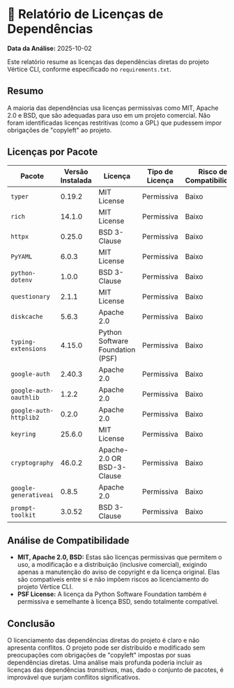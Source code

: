 
# 📝 Relatório de Licenças de Dependências

**Data da Análise:** 2025-10-02

Este relatório resume as licenças das dependências diretas do projeto Vértice CLI, conforme especificado no `requirements.txt`.

## Resumo

A maioria das dependências usa licenças permissivas como MIT, Apache 2.0 e BSD, que são adequadas para uso em um projeto comercial. Não foram identificadas licenças restritivas (como a GPL) que pudessem impor obrigações de "copyleft" ao projeto.

## Licenças por Pacote

| Pacote                  | Versão Instalada | Licença                          | Tipo de Licença | Risco de Compatibilidade |
| ----------------------- | ---------------- | -------------------------------- | --------------- | ------------------------ |
| `typer`                 | 0.19.2           | MIT License                      | Permissiva      | Baixo                    |
| `rich`                  | 14.1.0           | MIT License                      | Permissiva      | Baixo                    |
| `httpx`                 | 0.25.0           | BSD 3-Clause                     | Permissiva      | Baixo                    |
| `PyYAML`                | 6.0.3            | MIT License                      | Permissiva      | Baixo                    |
| `python-dotenv`         | 1.0.0            | BSD 3-Clause                     | Permissiva      | Baixo                    |
| `questionary`           | 2.1.1            | MIT License                      | Permissiva      | Baixo                    |
| `diskcache`             | 5.6.3            | Apache 2.0                       | Permissiva      | Baixo                    |
| `typing-extensions`     | 4.15.0           | Python Software Foundation (PSF) | Permissiva      | Baixo                    |
| `google-auth`           | 2.40.3           | Apache 2.0                       | Permissiva      | Baixo                    |
| `google-auth-oauthlib`  | 1.2.2            | Apache 2.0                       | Permissiva      | Baixo                    |
| `google-auth-httplib2`  | 0.2.0            | Apache 2.0                       | Permissiva      | Baixo                    |
| `keyring`               | 25.6.0           | MIT License                      | Permissiva      | Baixo                    |
| `cryptography`          | 46.0.2           | Apache-2.0 OR BSD-3-Clause       | Permissiva      | Baixo                    |
| `google-generativeai`   | 0.8.5            | Apache 2.0                       | Permissiva      | Baixo                    |
| `prompt-toolkit`        | 3.0.52           | BSD 3-Clause                     | Permissiva      | Baixo                    |

## Análise de Compatibilidade

- **MIT, Apache 2.0, BSD:** Estas são licenças permissivas que permitem o uso, a modificação e a distribuição (inclusive comercial), exigindo apenas a manutenção do aviso de copyright e da licença original. Elas são compatíveis entre si e não impõem riscos ao licenciamento do projeto Vértice CLI.
- **PSF License:** A licença da Python Software Foundation também é permissiva e semelhante à licença BSD, sendo totalmente compatível.

## Conclusão

O licenciamento das dependências diretas do projeto é claro e não apresenta conflitos. O projeto pode ser distribuído e modificado sem preocupações com obrigações de "copyleft" impostas por suas dependências diretas. Uma análise mais profunda poderia incluir as licenças das dependências *transitivas*, mas, dado o conjunto de pacotes, é improvável que surjam conflitos significativos.

